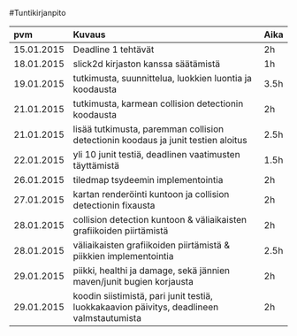 ﻿#Tuntikirjanpito

| pvm    	 | Kuvaus        | Aika  |
|:-----------|:--------------|:------|
| 15.01.2015 | Deadline 1 tehtävät | 2h |
| 18.01.2015 | slick2d kirjaston kanssa säätämistä | 1h |
| 19.01.2015 | tutkimusta, suunnittelua, luokkien luontia ja koodausta | 3.5h |
| 21.01.2015 | tutkimusta, karmean collision detectionin koodausta | 2h |
| 21.01.2015 | lisää tutkimusta, paremman collision detectionin koodaus ja junit testien aloitus | 2.5h |
| 22.01.2015 | yli 10 junit testiä, deadlinen vaatimusten täyttämistä | 1.5h |
| 26.01.2015 | tiledmap tsydeemin implementointia | 2h |
| 27.01.2015 | kartan renderöinti kuntoon ja collision detectionin fixausta | 2h |
| 28.01.2015 | collision detection kuntoon & väliaikaisten grafiikoiden piirtämistä  | 2h |
| 28.01.2015 | väliaikaisten grafiikoiden piirtämistä & piikkien implementointia | 2.5h |
| 29.01.2015 | piikki, healthi ja damage, sekä jännien maven/junit bugien korjausta | 2h |
| 29.01.2015 | koodin siistimistä, pari junit testiä, luokkakaavion päivitys, deadlineen valmstautumista | 2h |